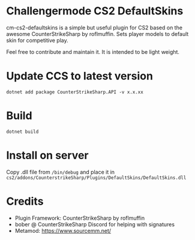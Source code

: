 # Challengermode CS2 DefaultSkins

cm-cs2-defaultskins is a simple but useful plugin for CS2 based on the awesome CounterStrikeSharp by roflmuffin. Sets player models to default skin for competitive play.

Feel free to contribute and maintain it. It is intended to be light weight.

# Update CCS to latest version
```dotnet add package CounterStrikeSharp.API -v x.x.xx```

# Build
```dotnet build```

# Install on server
Copy .dll file from ```/bin/debug``` and place it in ```cs2/addons/CounterstrikeSharp/Plugins/DefaultSkins/DefaultSkins.dll```

# Credits
* Plugin Framework: CounterStrikeSharp by roflmuffin
* bober @ CounterStrikeSharp Discord for helping with signatures
* Metamod: https://www.sourcemm.net/


